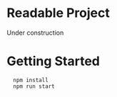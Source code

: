 # Readable Project
Under construction

# Getting Started
```shell
  npm install
  npm run start
```
